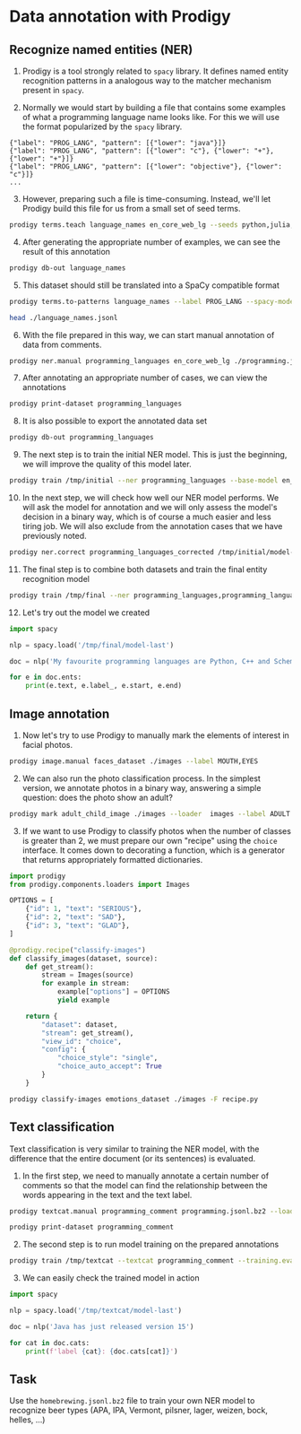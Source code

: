 # Data annotation with Prodigy

## Recognize named entities (NER)

1. Prodigy is a tool strongly related to `spacy` library. It defines named entity recognition patterns in a analogous way to the matcher mechanism present in `spacy`.

2. Normally we would start by building a file that contains some examples of what a programming language name looks like. For this we will use the format popularized by the `spacy` library.

```
{"label": "PROG_LANG", "pattern": [{"lower": "java"}]}
{"label": "PROG_LANG", "pattern": [{"lower": "c"}, {"lower": "+"}, {"lower": "+"}]}
{"label": "PROG_LANG", "pattern": [{"lower": "objective"}, {"lower": "c"}]}
...
```
3. However, preparing such a file is time-consuming. Instead, we'll let Prodigy build this file for us from a small set of seed terms.

```bash
prodigy terms.teach language_names en_core_web_lg --seeds python,julia,prolog,lisp,java,smalltalk,go
```

4. After generating the appropriate number of examples, we can see the result of this annotation

```bash
prodigy db-out language_names
```

5. This dataset should still be translated into a SpaCy compatible format

```bash
prodigy terms.to-patterns language_names --label PROG_LANG --spacy-model blank:en > ./language_names.jsonl

head ./language_names.jsonl
```

6. With the file prepared in this way, we can start manual annotation of data from comments.

```bash
prodigy ner.manual programming_languages en_core_web_lg ./programming.jsonl.bz2 --loader reddit --label PROG_LANG --patterns language_names.jsonl
```

7. After annotating an appropriate number of cases, we can view the annotations

```bash
prodigy print-dataset programming_languages
```

8. It is also possible to export the annotated data set

```bash
prodigy db-out programming_languages
```

9. The next step is to train the initial NER model. This is just the beginning, we will improve the quality of this model later.

```bash
prodigy train /tmp/initial --ner programming_languages --base-model en_core_web_lg --eval-split 0.2 --training.eval_frequency 100 --training.patience 1000
```

10. In the next step, we will check how well our NER model performs. We will ask the model for annotation and we will only assess the model's decision in a binary way, which is of course a much easier and less tiring job. We will also exclude from the annotation cases that we have previously noted.

```bash
prodigy ner.correct programming_languages_corrected /tmp/initial/model-best ./programming.jsonl.bz2 --loader reddit --label PROG_LANG --exclude programming_languages
```

11. The final step is to combine both datasets and train the final entity recognition model

```bash
prodigy train /tmp/final --ner programming_languages,programming_languages_corrected --base-model en_core_web_lg --eval-split 0.2 --training.eval_frequency 100 --training.patience 1000
```

12. Let's try out the model we created

```python
import spacy

nlp = spacy.load('/tmp/final/model-last')

doc = nlp('My favourite programming languages are Python, C++ and Scheme')

for e in doc.ents:
    print(e.text, e.label_, e.start, e.end)
```

## Image annotation

1. Now let's try to use Prodigy to manually mark the elements of interest in facial photos.

```bash
prodigy image.manual faces_dataset ./images --label MOUTH,EYES
```

2. We can also run the photo classification process. In the simplest version, we annotate photos in a binary way, answering a simple question: does the photo show an adult?

```bash
prodigy mark adult_child_image ./images --loader  images --label ADULT --view-id classification
```

3. If we want to use Prodigy to classify photos when the number of classes is greater than 2, we must prepare our own "recipe" using the `choice` interface. It comes down to decorating a function, which is a generator that returns appropriately formatted dictionaries.

```python
import prodigy
from prodigy.components.loaders import Images

OPTIONS = [
    {"id": 1, "text": "SERIOUS"},
    {"id": 2, "text": "SAD"},
    {"id": 3, "text": "GLAD"},
]

@prodigy.recipe("classify-images")
def classify_images(dataset, source):
    def get_stream():
        stream = Images(source)
        for example in stream:
            example["options"] = OPTIONS
            yield example

    return {
        "dataset": dataset,
        "stream": get_stream(),
        "view_id": "choice",
        "config": {
            "choice_style": "single",
            "choice_auto_accept": True
        }
    }
```

```bash
prodigy classify-images emotions_dataset ./images -F recipe.py
```

## Text classification

Text classification is very similar to training the NER model, with the difference that the entire document (or its sentences) is evaluated.

1. In the first step, we need to manually annotate a certain number of comments so that the model can find the relationship between the words appearing in the text and the text label.

```bash
prodigy textcat.manual programming_comment programming.jsonl.bz2 --loader reddit --label PROGRAMMING,OTHER --exclusive
```

```bash
prodigy print-dataset programming_comment
```

2. The second step is to run model training on the prepared annotations

```bash
prodigy train /tmp/textcat --textcat programming_comment --training.eval_frequency 100 --training.patience 1000
```

3. We can easily check the trained model in action

```python
import spacy

nlp = spacy.load('/tmp/textcat/model-last')

doc = nlp('Java has just released version 15')

for cat in doc.cats:
    print(f'label {cat}: {doc.cats[cat]}')
```

## Task

Use the `homebrewing.jsonl.bz2` file to train your own NER model to recognize beer types (APA, IPA, Vermont, pilsner, lager, weizen, bock, helles, ...)
